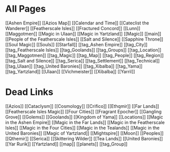 # All Pages
[[Ashen Empire]]
[[Azios Map]]
[[Calendar and Time]]
[[Cateclist the Wanderer]]
[[Featherscale Isles]]
[[Fractured Concord]]
[[Lunn]]
[[Maggotmen]]
[[Magic in Ulaan]]
[[Magic in Yartzland]]
[[Magic]]
[[main]]
[[People of the Featherscale Isles]]
[[Salt and Silence]]
[[Sapphire Throne]]
[[Soul Magic]]
[[Souls]]
[[Starfall]]
[[tag_Ashen Empire]]
[[tag_City]]
[[tag_Featherscale Isles]]
[[tag_Goolands]]
[[tag_Groups]]
[[tag_Location]]
[[tag_Maggotmen]]
[[tag_Magic]]
[[tag_Map]]
[[tag_People]]
[[tag_Region]]
[[tag_Salt and Silence]]
[[tag_Serica]]
[[tag_Settlement]]
[[tag_Technical]]
[[tag_Ulaan]]
[[tag_United Baronies]]
[[tag_Xibalba]]
[[tag_Yama]]
[[tag_Yartzland]]
[[Ulaan]]
[[Vichmeister]]
[[Xibalba]]
[[Yarril]]

# Dead Links
[[Azios]]
[[Cataclysm]]
[[Cosmology]]
[[Crifico]]
[[Ethqmir]]
[[Far Lands]]
[[Featherscale Isles Magic]]
[[Four Cities]]
[[Fragrant Epocher]]
[[Gangling Grove]]
[[Golems]]
[[Goolands]]
[[Kingdom of Yama]]
[[Locations]]
[[Magic in the Ashen Empire]]
[[Magic in the Far Lands]]
[[Magic in the Featherscale Isles]]
[[Magic in the Four Cities]]
[[Magic in the Tealands]]
[[Magic in the United Baronies]]
[[Magic of Yartzland]]
[[Mightspire]]
[[Moon]]
[[Peoples]]
[[Qthemir]]
[[Serica]]
[[Skittering Wilder]]
[[Tea Lands]]
[[United Baronies]]
[[Yar Rurik]]
[[Yartzland]]
[[map]]
[[planets]]
[[tag_Group]]
